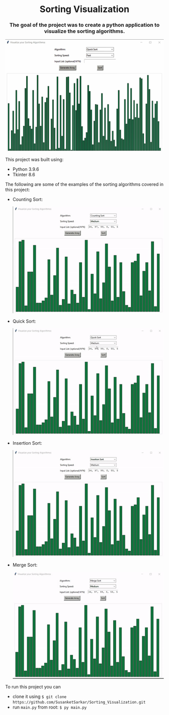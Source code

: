 # <h1 align="center"> Sorting Visualization </h1>
### <h3 align="center"> The goal of the project was to create a python application to visualize the sorting algorithms. </h3>
![](https://github.com/SusanketSarkar/Sorting_Visualization/blob/main/Images/img01.png)

This project was built using:
- Python 3.9.6
- Tkinter 8.6

The following are some of the examples of the sorting algorithms covered in this project:
* Counting Sort:<p>
![](https://github.com/SusanketSarkar/Sorting_Visualization/blob/main/Images/COUNTING.gif)
* Quick Sort:<p>
![](https://github.com/SusanketSarkar/Sorting_Visualization/blob/main/Images/QUICK.gif)
* Insertion Sort:<p>
![](https://github.com/SusanketSarkar/Sorting_Visualization/blob/main/Images/INSERTION.gif)
* Merge Sort:<p>
![](https://github.com/SusanketSarkar/Sorting_Visualization/blob/main/Images/MERGE.gif)
  
 To run this project you can 
  - clone it using ```$ git clone https://github.com/SusanketSarkar/Sorting_Visualization.git ```
  - run ```main.py``` from root: ```$ py main.py ```
